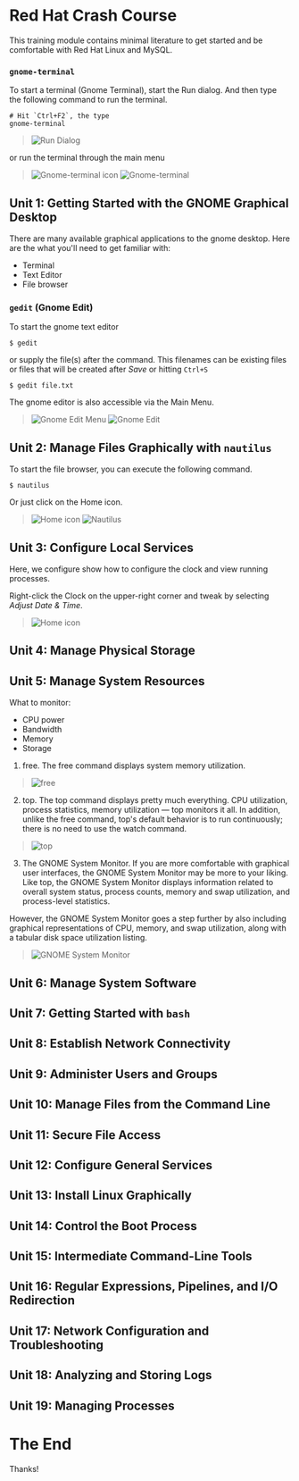 # Red Hat Crash Course
This training module contains minimal literature to get started and be comfortable with Red Hat Linux and MySQL.

### `gnome-terminal`
To start a terminal (Gnome Terminal), start the Run dialog.
And then type the following command to run the terminal.

	# Hit `Ctrl+F2`, the type
	gnome-terminal

> ![Run Dialog](/images/run-dialog.png)
	
or run the terminal through the main menu

> ![Gnome-terminal icon](/images/main-menu-gnome-terminal.png)
> ![Gnome-terminal](/images/gnome-terminal.png)

## Unit 1: Getting Started with the GNOME Graphical Desktop
There are many available graphical applications to the gnome desktop.
Here are the what you'll need to get familiar with:

* Terminal
* Text Editor
* File browser

### `gedit` (Gnome Edit)
To start the gnome text editor

	$ gedit

or supply the file(s) after the command. This filenames can be
existing files or files that will be created after *Save* or hitting `Ctrl+S`

	$ gedit file.txt
	
The gnome editor is also accessible via the Main Menu.

> ![Gnome Edit Menu](/images/main-menu-gedit.png)
> ![Gnome Edit](/images/gedit.png)

## Unit 2: Manage Files Graphically with `nautilus`
To start the file browser, you can execute the following command.

	$ nautilus

Or just click on the Home icon.

> ![Home icon](/images/home-icon.png)
> ![Nautilus](/images/nautilus.png)


## Unit 3: Configure Local Services
Here, we configure show how to configure the clock and view running processes.

Right-click the Clock on the upper-right corner and tweak by selecting *Adjust Date & Time*.

> ![Home icon](/images/clock-adjust.png)

## Unit 4: Manage Physical Storage

## Unit 5: Manage System Resources
What to monitor:

* CPU power
* Bandwidth
* Memory
* Storage


1. free. The free command displays system memory utilization. 

> ![free](/images/unit_5-free.png)

2. top. The top command displays pretty much everything. CPU utilization, process statistics, memory utilization — top monitors it all. In addition, unlike the free command, top's default behavior is to run continuously; there is no need to use the watch command.

> ![top](/images/unit_5_1.png)

3. The GNOME System Monitor. If you are more comfortable with graphical user interfaces, the GNOME System Monitor may be more to your liking. Like top, the GNOME System Monitor displays information related to overall system status, process counts, memory and swap utilization, and process-level statistics.

However, the GNOME System Monitor goes a step further by also including graphical representations of CPU, memory, and swap utilization, along with a tabular disk space utilization listing.

> ![GNOME System Monitor](/images/unit_5-gnome_system_monitor2.png)

## Unit 6: Manage System Software

## Unit 7: Getting Started with `bash`

## Unit 8: Establish Network Connectivity

## Unit 9: Administer Users and Groups

## Unit 10: Manage Files from the Command Line

## Unit 11: Secure File Access

## Unit 12: Configure General Services

## Unit 13: Install Linux Graphically

## Unit 14: Control the Boot Process

## Unit 15: Intermediate Command-Line Tools

## Unit 16: Regular Expressions, Pipelines, and I/O Redirection

## Unit 17: Network Configuration and Troubleshooting

## Unit 18: Analyzing and Storing Logs

## Unit 19: Managing Processes

# The End

Thanks!
